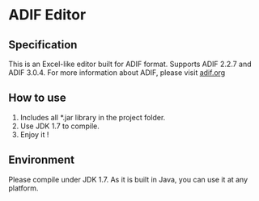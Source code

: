 # ADIF Editor

## Specification
This is an Excel-like editor built for ADIF format. Supports ADIF 2.2.7 and ADIF 3.0.4.
For more information about ADIF, please visit [adif.org](adif.org)

## How to use
1. Includes all *.jar library in the project folder.
2. Use JDK 1.7 to compile.
3. Enjoy it !

## Environment
Please compile under JDK 1.7.
As it is built in Java, you can use it at any platform.